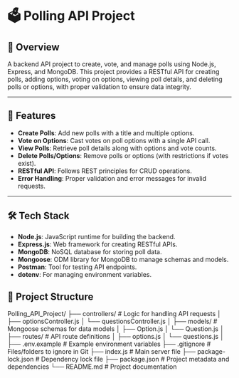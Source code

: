 # 🗳️ Polling API Project

## 🚀 Overview
A backend API project to create, vote, and manage polls using Node.js, Express, and MongoDB. This project provides a RESTful API for creating polls, adding options, voting on options, viewing poll details, and deleting polls or options, with proper validation to ensure data integrity.

---

## 📌 Features
- **Create Polls**: Add new polls with a title and multiple options.
- **Vote on Options**: Cast votes on poll options with a single API call.
- **View Polls**: Retrieve poll details along with options and vote counts.
- **Delete Polls/Options**: Remove polls or options (with restrictions if votes exist).
- **RESTful API**: Follows REST principles for CRUD operations.
- **Error Handling**: Proper validation and error messages for invalid requests.

---

## 🛠️ Tech Stack
- **Node.js**: JavaScript runtime for building the backend.
- **Express.js**: Web framework for creating RESTful APIs.
- **MongoDB**: NoSQL database for storing poll data.
- **Mongoose**: ODM library for MongoDB to manage schemas and models.
- **Postman**: Tool for testing API endpoints.
- **dotenv**: For managing environment variables.
## 📂 Project Structure
Polling_API_Project/ ├── controllers/ # Logic for handling API requests
│ ├── optionsController.js
│ └── questionsController.js
│
├── models/ # Mongoose schemas for data models
│ ├── Option.js
│ └── Question.js
│
├── routes/ # API route definitions
│ ├── options.js
│ └── questions.js
│
├── .env.example # Example environment variables
├── .gitignore # Files/folders to ignore in Git
├── index.js # Main server file
├── package-lock.json # Dependency lock file
├── package.json # Project metadata and dependencies
└── README.md # Project documentation          
